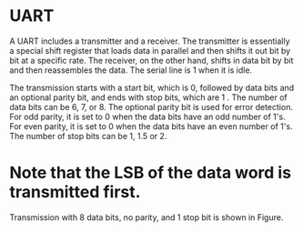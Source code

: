 # UART

A UART includes a transmitter and a receiver. The transmitter is essentially a special
shift register that loads data in parallel and then shifts it out bit by bit at a specific rate.
The receiver, on the other hand, shifts in data bit by bit and then reassembles the data. The
serial line is 1 when it is idle. 

The transmission starts with a start bit, which is 0, followed by data bits and an optional parity bit, 
and ends with stop bits, which are 1 . The number of data bits can be 6, 7, or 8. 
The optional parity bit is used for error detection. For odd parity, it is set to 0 when the data bits have an odd number of 1's. 
For even parity, it is set to 0 when the data bits have an even number of 1's. 
The number of stop bits can be 1, 1.5 or 2. 

# Note that the LSB of the data word is transmitted first.


Transmission with 8 data bits, no parity, and 1 stop bit is shown in Figure.

	
